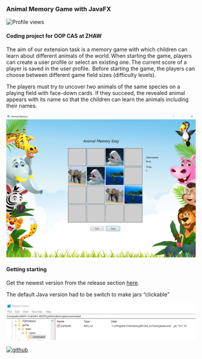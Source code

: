 ### Animal Memory Game with JavaFX
![Profile views](https://gpvc.arturio.dev/holec)  

#### Coding project for OOP CAS at ZHAW
The aim of our extension task is a memory game with which children can learn about different animals of the world. When starting the game, players can create a user profile or select an existing one. The current score of a player is saved in the user profile.  
Before starting the game, the players can choose between different game field sizes (difficulty levels).   

 

The players must try to uncover two animals of the same species on a playing field with face-down cards. If they succeed, the revealed animal appears with its name so that the children can learn the animals including their names.  


![Coding project for OOP CAS at ZHAW](/docs/banner.png)



#### Getting starting 
Get the newest version from the release section [here](https://github.com/Tschierv/MemoryProject/releases).

The default Java version had to be switch to make jars “clickable”

![Regedit run jar](/docs/regedit_run_jar.png)


[<img src='https://cdn.jsdelivr.net/npm/simple-icons@3.0.1/icons/github.svg' alt='github' height='40'>](https://github.com/holec)  



